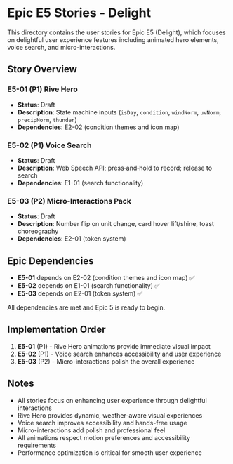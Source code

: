 # Epic E5 Stories - Delight

This directory contains the user stories for Epic E5 (Delight), which focuses on delightful user experience features including animated hero elements, voice search, and micro-interactions.

## Story Overview

### E5-01 (P1) Rive Hero
- **Status**: Draft
- **Description**: State machine inputs (`isDay`, `condition`, `windNorm`, `uvNorm`, `precipNorm`, `thunder`)
- **Dependencies**: E2-02 (condition themes and icon map)

### E5-02 (P1) Voice Search
- **Status**: Draft
- **Description**: Web Speech API; press‑and‑hold to record; release to search
- **Dependencies**: E1-01 (search functionality)

### E5-03 (P2) Micro‑Interactions Pack
- **Status**: Draft
- **Description**: Number flip on unit change, card hover lift/shine, toast choreography
- **Dependencies**: E2-01 (token system)

## Epic Dependencies

- **E5-01** depends on E2-02 (condition themes and icon map) ✅
- **E5-02** depends on E1-01 (search functionality) ✅
- **E5-03** depends on E2-01 (token system) ✅

All dependencies are met and Epic 5 is ready to begin.

## Implementation Order

1. **E5-01** (P1) - Rive Hero animations provide immediate visual impact
2. **E5-02** (P1) - Voice search enhances accessibility and user experience
3. **E5-03** (P2) - Micro-interactions polish the overall experience

## Notes

- All stories focus on enhancing user experience through delightful interactions
- Rive Hero provides dynamic, weather-aware visual experiences
- Voice search improves accessibility and hands-free usage
- Micro-interactions add polish and professional feel
- All animations respect motion preferences and accessibility requirements
- Performance optimization is critical for smooth user experience
